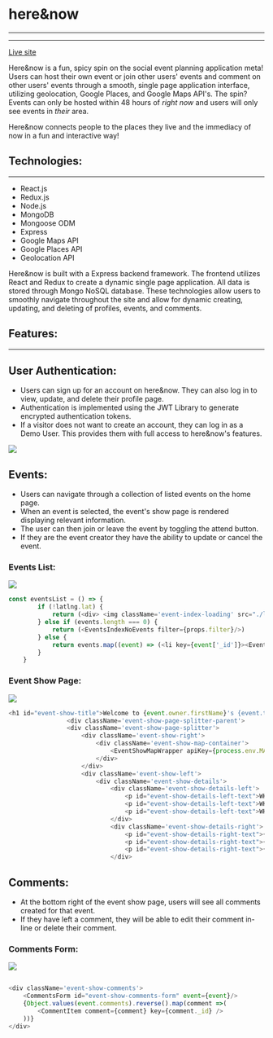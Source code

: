 # here&now
---
---

[Live site](https://here-now-825.herokuapp.com/)

Here&now is a fun, spicy spin on the social event planning application meta! Users can host their own event or join other users' events and comment on other users' events through a smooth, single page application interface, utilizing geolocation, Google Places, and Google Maps API's. The spin? Events can only be hosted within 48 hours of <em>right now</em> and users will only see events in <em>their</em> area.

Here&now connects people to the places they live and the immediacy of now in a fun and interactive way!


Technologies:
---
---

* React.js
* Redux.js
* Node.js
* MongoDB
* Mongoose ODM
* Express
* Google Maps API
* Google Places API
* Geolocation API

Here&now is built with a Express backend framework. The frontend utilizes React and Redux to create a dynamic single page application. All data is stored through Mongo NoSQL database. These technologies allow users to smoothly navigate throughout the site and allow for dynamic creating, updating, and deleting of profiles, events, and comments.


Features:
---
---

User Authentication:
---

* Users can sign up for an account on here&now. They can also log in to view, update, and delete their profile page.
* Authentication is implemented using the JWT Library to generate encrypted authentication tokens. 
* If a visitor does not want to create an account, they can log in as a Demo User. This provides them with full access to here&now's features.

![](https://media4.giphy.com/media/sAgAFgZpfmYOnCjykH/giphy.gif?cid=790b76113c9cc455d2086ff61a40b1259676397c10b6a2e8&rid=giphy.gif&ct=g)




Events:
---

* Users can navigate through a collection of listed events on the home page.
* When an event is selected, the event's show page is rendered displaying relevant information.
* The user can then join or leave the event by toggling the attend button.
* If they are the event creator they have the ability to update or cancel the event.

### Events List:

![](https://media2.giphy.com/media/D3BpydpKyFnQWiwgrs/giphy.gif?cid=790b76110d45f429692654fa034adc474cb1649b7d93c648&rid=giphy.gif&ct=g)

``` javascript
const eventsList = () => {
        if (!latlng.lat) {
            return (<div> <img className='event-index-loading' src="./loading.gif" alt="loading" /> </div>)
        } else if (events.length === 0) {
            return (<EventsIndexNoEvents filter={props.filter}/>)
        } else {
            return events.map((event) => (<li key={event['_id']}><EventsListItem event={event} pins={pins}/></li>))
        }
    }

```

### Event Show Page:

![](https://media4.giphy.com/media/hU0oGICbg6S56zARvS/giphy.gif?cid=790b76118c5abd3d9a2701d7a3149441a8503a3a50f86853&rid=giphy.gif&ct=g)

``` javascript
<h1 id="event-show-title">Welcome to {event.owner.firstName}'s {event.title}</h1>
                <div className='event-show-page-splitter-parent'>
                <div className='event-show-page-splitter'>
                    <div className='event-show-right'>
                        <div className='event-show-map-container'>
                            <EventShowMapWrapper apiKey={process.env.MAPS_API_KEY} latlng={latlng} event={event}/>
                        </div>
                    </div>
                    <div className='event-show-left'>
                        <div className='event-show-details'>
                            <div className='event-show-details-left'>
                                <p id="event-show-details-left-text">WHERE:</p>
                                <p id="event-show-details-left-text">WHEN:</p>
                                <p id="event-show-details-left-text">WHAT:</p>
                            </div>
                            <div className='event-show-details-right'>
                                <p id="event-show-details-right-text">{event.address}</p>
                                <p id="event-show-details-right-text">{`${(eventTime.getUTCHours() % 12) === 0 ? 12 : eventTime.getUTCHours() % 12}:${('0' + eventTime.getUTCMinutes()).slice(-2) } ${eventTime.getUTCHours() >=12 ? "PM" : "AM"}`}</p>
                                <p id="event-show-details-right-text">{event.description}</p>
                            </div>
```


Comments:
---

* At the bottom right of the event show page, users will see all comments created for that event.
* If they have left a comment, they will be able to edit their comment in-line or delete their comment.


### Comments Form:

![](https://media1.giphy.com/media/dtGdgsaleppyxb8kSC/giphy.gif?cid=790b7611002c7ae2227a13d05b44222879de13c869d8c778&rid=giphy.gif&ct=g)

``` javascript

<div className='event-show-comments'>
    <CommentsForm id="event-show-comments-form" event={event}/>
    {Object.values(event.comments).reverse().map(comment =>(
        <CommentItem comment={comment} key={comment._id} />
    ))}
</div>

```

